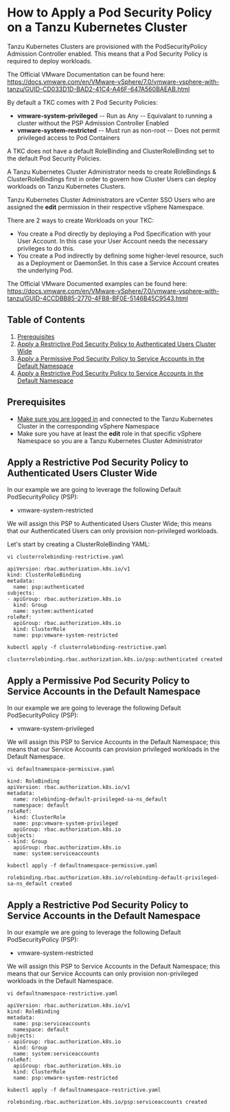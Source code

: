 # How to Apply a Pod Security Policy on a Tanzu Kubernetes Cluster

Tanzu Kubernetes Clusters are provisioned with the PodSecurityPolicy Admission Controller enabled. This means that a Pod Security Policy is required to deploy workloads. 

The Official VMware Documentation can be found here:
https://docs.vmware.com/en/VMware-vSphere/7.0/vmware-vsphere-with-tanzu/GUID-CD033D1D-BAD2-41C4-A46F-647A560BAEAB.html

By default a TKC comes with 2 Pod Security Policies:
* **vmware-system-privileged**  -- Run as Any -- Equivalant to running a cluster without the PSP Admission Controller Enabled
* **vmware-system-restricted** -- Must run as non-root -- Does not permit privileged access to Pod Containers

A TKC does not have a default RoleBinding and ClusterRoleBinding set to the default Pod Security Policies.

A Tanzu Kubernetes Cluster Administrator needs to create RoleBindings & ClusterRoleBindings first in order to govern how Cluster Users can deploy workloads on Tanzu Kubernetes Clusters.

Tanzu Kubernetes Cluster Administrators are vCenter SSO Users who are assigned the **edit** permission in their respective vSphere Namespace. 

There are 2 ways to create Workloads on your TKC:
* You create a Pod directly by deploying a Pod Specification with your User Account. In this case your User Account needs the necessary privileges to do this. 
* You create a Pod indirectly by defining some higher-level resource, such as a Deployment or DaemonSet. In this case a Service Account creates the underlying Pod. 

The Official VMware Documented examples can be found here:
https://docs.vmware.com/en/VMware-vSphere/7.0/vmware-vsphere-with-tanzu/GUID-4CCDBB85-2770-4FB8-BF0E-5146B45C9543.html

## Table of Contents
1. [Prerequisites](#prerequisites)
1. [Apply a Restrictive Pod Security Policy to Authenticated Users Cluster Wide](#apply-a-restrictive-pod-security-policy-to-authenticated-users-cluster-wide) 
1. [Apply a Permissive Pod Security Policy to Service Accounts in the Default Namespace](#apply-a-permissive-pod-security-policy-to-service-accounts-in-the-default-namespace)
1. [Apply a Restrictive Pod Security Policy to Service Accounts in the Default Namespace](#apply-a-restrictive-pod-security-policy-to-service-accounts-in-the-default-namespace)

## Prerequisites
* [Make sure you are logged in](How-to-Login.md) and connected to the Tanzu Kubernetes Cluster in the corresponding vSphere Namespace
* Make sure you have at least the **edit** role in that specific vSphere Namespace so you are a Tanzu Kubernetes Cluster Administrator

## Apply a Restrictive Pod Security Policy to Authenticated Users Cluster Wide

In our example we are going to leverage the following Default PodSecurityPolicy (PSP):
* vmware-system-restricted

We will assign this PSP to Authenticated Users Cluster Wide; this means that our Authenticated Users can only provision non-privileged workloads. 

Let's start by creating a ClusterRoleBinding YAML:
````
vi clusterrolebinding-restrictive.yaml

apiVersion: rbac.authorization.k8s.io/v1
kind: ClusterRoleBinding
metadata:
  name: psp:authenticated
subjects:
- apiGroup: rbac.authorization.k8s.io
  kind: Group
  name: system:authenticated
roleRef:
  apiGroup: rbac.authorization.k8s.io
  kind: ClusterRole
  name: psp:vmware-system-restricted

kubectl apply -f clusterrolebinding-restrictive.yaml

clusterrolebinding.rbac.authorization.k8s.io/psp:authenticated created
````

## Apply a Permissive Pod Security Policy to Service Accounts in the Default Namespace

In our example we are going to leverage the following Default PodSecurityPolicy (PSP):
* vmware-system-privileged

We will assign this PSP to Service Accounts in the Default Namespace; this means that our Service Accounts can provision privileged workloads in the Default Namespace. 

````
vi defaultnamespace-permissive.yaml

kind: RoleBinding
apiVersion: rbac.authorization.k8s.io/v1
metadata:
  name: rolebinding-default-privileged-sa-ns_default
  namespace: default
roleRef:
  kind: ClusterRole
  name: psp:vmware-system-privileged
  apiGroup: rbac.authorization.k8s.io
subjects:
- kind: Group
  apiGroup: rbac.authorization.k8s.io
  name: system:serviceaccounts

kubectl apply -f defaultnamespace-permissive.yaml

rolebinding.rbac.authorization.k8s.io/rolebinding-default-privileged-sa-ns_default created
````

## Apply a Restrictive Pod Security Policy to Service Accounts in the Default Namespace

In our example we are going to leverage the following Default PodSecurityPolicy (PSP):
* vmware-system-restricted

We will assign this PSP to Service Accounts in the Default Namespace; this means that our Service Accounts can only provision non-privileged workloads in the Default Namespace.

````
vi defaultnamespace-restrictive.yaml

apiVersion: rbac.authorization.k8s.io/v1
kind: RoleBinding
metadata:
  name: psp:serviceaccounts
  namespace: default
subjects:
- apiGroup: rbac.authorization.k8s.io
  kind: Group
  name: system:serviceaccounts
roleRef:
  apiGroup: rbac.authorization.k8s.io
  kind: ClusterRole
  name: psp:vmware-system-restricted

kubectl apply -f defaultnamespace-restrictive.yaml

rolebinding.rbac.authorization.k8s.io/psp:serviceaccounts created
````
